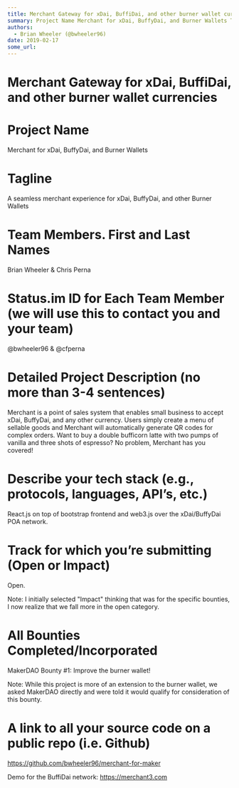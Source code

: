 ```yaml
---
title: Merchant Gateway for xDai, BuffiDai, and other burner wallet currencies
summary: Project Name Merchant for xDai, BuffyDai, and Burner Wallets Tagline A seamless merchant experience for xDai, BuffyDai, and other Burner Wallets Team Members. First and Last Names Brian Wheeler & Chris Perna Status.im ID for Each Team Member (we will use this to contact you and your team) @bwheeler96 & @cfperna Detailed Project Description (no more than 3-4 sentences) Merchant is a point of sales system that enables small business to accept xDai, BuffyDai, and any other currency. Users simply cr
authors:
  - Brian Wheeler (@bwheeler96)
date: 2019-02-17
some_url: 
---
```


# Merchant Gateway for xDai, BuffiDai, and other burner wallet currencies


# Project Name

Merchant for xDai, BuffyDai, and Burner Wallets


# Tagline

A seamless merchant experience for xDai, BuffyDai, and other Burner Wallets


# Team Members. First and Last Names

Brian Wheeler & Chris Perna


# Status.im ID for Each Team Member (we will use this to contact you and your team)

@bwheeler96 & @cfperna

# Detailed Project Description (no more than 3-4 sentences)

Merchant is a point of sales system that enables small business to accept xDai, BuffyDai, and any other currency. Users simply create a menu of sellable goods and Merchant will automatically generate QR codes for complex orders. Want to buy a double bufficorn latte with two pumps of vanilla and three shots of espresso? No problem, Merchant has you covered!

# Describe your tech stack (e.g., protocols, languages, API’s, etc.)

React.js on top of bootstrap frontend and web3.js over the xDai/BuffyDai POA network.


# Track for which you’re submitting (Open or Impact)

Open.

Note: I initially selected "Impact" thinking that was for the specific bounties, I now realize that we fall more in the open category.


# All Bounties Completed/Incorporated

MakerDAO Bounty #1: Improve the burner wallet!

Note: While this project is more of an extension to the burner wallet, we asked MakerDAO directly and were told it would qualify for consideration of this bounty.

# A link to all your source code on a public repo (i.e. Github)

https://github.com/bwheeler96/merchant-for-maker

Demo for the BuffiDai network: https://merchant3.com




